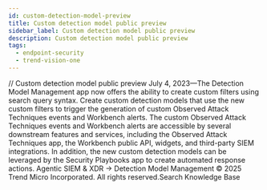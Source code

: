 ```yaml
---
id: custom-detection-model-preview
title: Custom detection model public preview
sidebar_label: Custom detection model public preview
description: Custom detection model public preview
tags:
  - endpoint-security
  - trend-vision-one
---
```


/*<![CDATA[*/ $('#title').html($('meta[name=map-description]').attr('content')); /*]]>*/ Custom detection model public preview July 4, 2023—The Detection Model Management app now offers the ability to create custom filters using search query syntax. Create custom detection models that use the new custom filters to trigger the generation of custom Observed Attack Techniques events and Workbench alerts. The custom Observed Attack Techniques events and Workbench alerts are accessible by several downstream features and services, including the Observed Attack Techniques app, the Workbench public API, widgets, and third-party SIEM integrations. In addition, the new custom detection models can be leveraged by the Security Playbooks app to create automated response actions. Agentic SIEM & XDR → Detection Model Management © 2025 Trend Micro Incorporated. All rights reserved.Search Knowledge Base